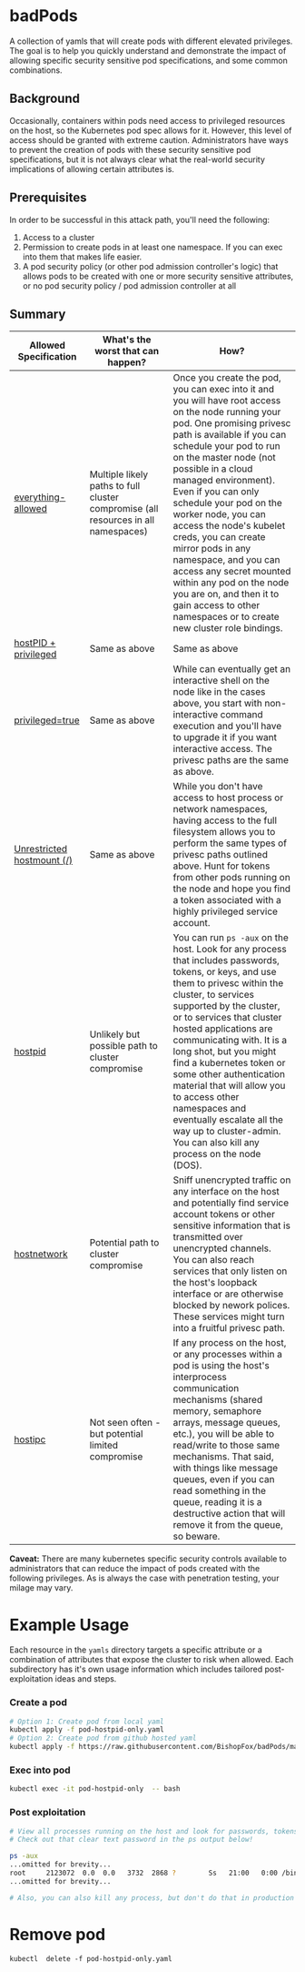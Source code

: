 # badPods

A collection of yamls that will create pods with different elevated privileges. The goal is to help you quickly understand and demonstrate the impact of allowing specific security sensitive pod specifications, and some common combinations.

## Background
Occasionally, containers within pods need access to privileged resources on the host, so the Kubernetes pod spec allows for it. However, this level of access should be granted with extreme caution. Administrators have ways to prevent the creation of pods with these security sensitive pod specifications, but it is not always clear what the real-world security implications of allowing certain attributes is. 

## Prerequisites
In order to be successful in this attack path, you'll need the following: 

1. Access to a cluster 
1. Permission to create pods in at least one namespace. If you can exec into them that makes life easier.  
1. A pod security policy (or other pod admission controller's logic) that allows pods to be created with one or more security sensitive attributes, or no pod security policy / pod admission controller at all


## Summary

Allowed Specification | What's the worst that can happen? | How?
-- | -- | -- 
[everything-allowed](yaml/everything-allowed/README.md) | Multiple likely paths to full cluster compromise (all resources in all namespaces) <img width=800/>| Once you create the pod, you can exec into it and you will have root access on the node running your pod. One promising privesc path is available if you can schedule your pod to run on the master node (not possible in a cloud managed environment). Even if you can only schedule your pod on the worker node, you can access the node's kubelet creds, you can create mirror pods in any namespace, and you can access any secret mounted within any pod on the node you are on, and then it to gain access to other namespaces or to create new cluster role bindings. 
[hostPID + privileged](yaml/priv-and-hostpid/README.md) |  Same as above | Same as above 
[privileged=true](yaml/priv-only/README.md) | Same as above | While can eventually get an interactive shell on the node like in the cases above, you start with non-interactive command execution and you'll have to upgrade it if you want interactive access. The privesc paths are the same as above.
[Unrestricted hostmount (/)](yaml/hostpath-only/README.md) | Same as above | While you don't have access to host process or network namespaces, having access to the full filesystem allows you to perform the same types of privesc paths outlined above. Hunt for tokens from other pods running on the node and hope you find a token associated with a highly privileged service account.
[hostpid](yaml/hostpid-only/README.md) | Unlikely but possible path to cluster compromise <br> | You can run `ps -aux` on the host. Look for any process that includes passwords, tokens, or keys, and use them to privesc within the cluster, to services supported by the cluster, or to services that cluster hosted applications are communicating with. It is a long shot, but you might find a kubernetes token or some other authentication material that will allow you to access other namespaces and eventually escalate all the way up to cluster-admin.   You can also kill any process on the node (DOS).  
[hostnetwork](yaml/hostnetwork-only/README.md) | Potential path to cluster compromise | Sniff unencrypted traffic on any interface on the host and potentially find service account tokens or other sensitive information that is transmitted over unencrypted channels. <br> You can also reach services that only listen on the host's loopback interface or are otherwise blocked by nework polices. These services might turn into a fruitful privesc path. 
[hostipc](yaml/hostipc-only/README.md) | Not seen often - but potential limited compromise |  If any process on the host, or any processes within a pod is using the host's interprocess communication mechanisms (shared memory, semaphore arrays, message queues, etc.), you will be able to read/write to those same mechanisms. That said, with things like message queues, even if you can read something in the queue, reading it is a destructive action that will remove it from the queue, so beware. 


**Caveat:** There are many kubernetes specific security controls available to administrators that can reduce the impact of pods created with the following privileges. As is always the case with penetration testing, your milage may vary.


# Example Usage
 Each resource in the `yamls` directory targets a specific attribute or a combination of attributes that expose the cluster to risk when allowed. Each subdirectory has it's own usage information which includes tailored post-exploitation ideas and steps.  

### Create a pod

```bash
# Option 1: Create pod from local yaml 
kubectl apply -f pod-hostpid-only.yaml   
# Option 2: Create pod from github hosted yaml
kubectl apply -f https://raw.githubusercontent.com/BishopFox/badPods/main/yaml/pod-hostpid-only.yaml  
```

### Exec into pod 
```bash 
kubectl exec -it pod-hostpid-only  -- bash
```
### Post exploitation
```bash
# View all processes running on the host and look for passwords, tokens, keys, etc. 
# Check out that clear text password in the ps output below! 

ps -aux
...omitted for brevity...
root     2123072  0.0  0.0   3732  2868 ?        Ss   21:00   0:00 /bin/bash -c while true; do ./my-program --grafana-uername=admin --grafana-password=admin; sleep 10;done
...omitted for brevity...

# Also, you can also kill any process, but don't do that in production :)
```
# Remove pod
```
kubectl  delete -f pod-hostpid-only.yaml 
```